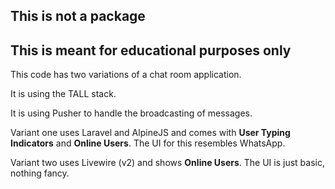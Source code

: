 ## This is not a package

## This is meant for educational purposes only

This code has two variations of a chat room application.

It is using the TALL stack.

It is using Pusher to handle the broadcasting of messages.

Variant one uses Laravel and AlpineJS and comes with **User Typing Indicators** and **Online Users**. The UI for this resembles WhatsApp.

Variant two uses Livewire (v2) and shows **Online Users**. The UI is just basic, nothing fancy.
